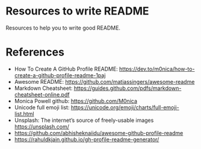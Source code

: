 Resources to write README
=========================
Resources to help you to write good README.

# References

* How To Create A GitHub Profile README: https://dev.to/m0nica/how-to-create-a-github-profile-readme-1paj
* Awesome README: https://github.com/matiassingers/awesome-readme
* Markdown Cheatsheet: https://guides.github.com/pdfs/markdown-cheatsheet-online.pdf
* Monica Powell github: https://github.com/M0nica
* Unicode full emoji list: https://unicode.org/emoji/charts/full-emoji-list.html
* Unsplash: The internet’s source of freely-usable images https://unsplash.com/
* https://github.com/abhisheknaiidu/awesome-github-profile-readme
* https://rahuldkjain.github.io/gh-profile-readme-generator/